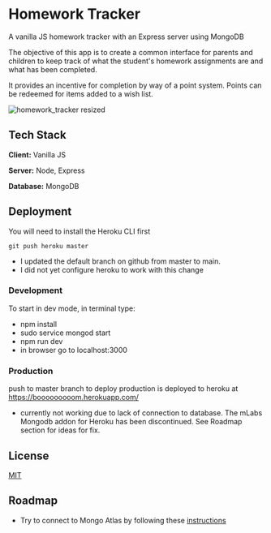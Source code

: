
# Homework Tracker

A vanilla JS homework tracker with an Express server using MongoDB

The objective of this app is to create a common interface for parents and children to keep track of what the student's homework assignments are and what has been completed.

It provides an incentive for completion by way of a point system.
Points can be redeemed for items added to a wish list.

![homework_tracker resized](https://user-images.githubusercontent.com/41316262/235381998-cac85ea9-a2d7-4025-aa41-e26c5641c489.png)

## Tech Stack

**Client:** Vanilla JS

**Server:** Node, Express

**Database:** MongoDB


## Deployment

You will need to install the Heroku CLI first

```git push heroku master```

* I updated the default branch on github from master to main.
* I did not yet configure heroku to work with this change 

### Development
To start in dev mode, in terminal type:
* npm install
* sudo service mongod start
* npm run dev
* in browser go to localhost:3000

### Production
push to master branch to deploy
production is deployed to heroku at https://booooooooom.herokuapp.com/

* currently not working due to lack of connection to database.
  The mLabs Mongodb addon for Heroku has been discontinued.
  See Roadmap section for ideas for fix.


## License

[MIT](https://choosealicense.com/licenses/mit/)


## Roadmap

- Try to connect to Mongo Atlas by following these [instructions](https://www.mongodb.com/developer/products/atlas/use-atlas-on-heroku/)
